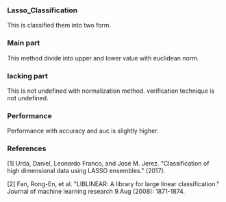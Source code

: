 ### Lasso_Classification
This is classified them into two form.

### Main part
This method divide into upper and lower value with euclidean norm.


### lacking part
This is not undefined with normalization method. verification technique is not undefined.


### Performance
Performance with accuracy and auc is slightly higher.



### References
[1] Urda, Daniel, Leonardo Franco, and José M. Jerez. "Classification of high dimensional data using LASSO ensembles." (2017).

[2] Fan, Rong-En, et al. "LIBLINEAR: A library for large linear classification." Journal of machine learning research 9.Aug (2008): 1871-1874.
